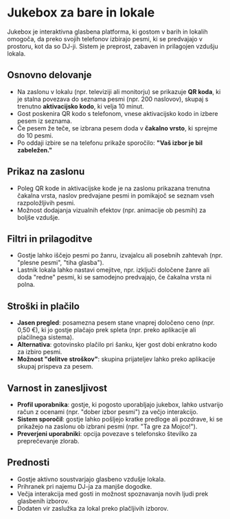 # Jukebox za bare in lokale

Jukebox je interaktivna glasbena platforma, ki gostom v barih in lokalih omogoča, da preko svojih telefonov izbirajo pesmi, ki se predvajajo v prostoru, kot da so DJ-ji. Sistem je preprost, zabaven in prilagojen vzdušju lokala.

## Osnovno delovanje
- Na zaslonu v lokalu (npr. televiziji ali monitorju) se prikazuje **QR koda**, ki je stalna povezava do seznama pesmi (npr. 200 naslovov), skupaj s trenutno **aktivacijsko kodo**, ki velja 10 minut.
- Gost poskenira QR kodo s telefonom, vnese aktivacijsko kodo in izbere pesem iz seznama.
- Če pesem že teče, se izbrana pesem doda v **čakalno vrsto**, ki sprejme do 10 pesmi.
- Po oddaji izbire se na telefonu prikaže sporočilo: **"Vaš izbor je bil zabeležen."**

## Prikaz na zaslonu
- Poleg QR kode in aktivacijske kode je na zaslonu prikazana trenutna čakalna vrsta, naslov predvajane pesmi in pomikajoč se seznam vseh razpoložljivih pesmi.
- Možnost dodajanja vizualnih efektov (npr. animacije ob pesmih) za boljše vzdušje.

## Filtri in prilagoditve
- Gostje lahko iščejo pesmi po žanru, izvajalcu ali posebnih zahtevah (npr. "plesne pesmi", "tiha glasba").
- Lastnik lokala lahko nastavi omejitve, npr. izključi določene žanre ali doda "redne" pesmi, ki se samodejno predvajajo, če čakalna vrsta ni polna.

## Stroški in plačilo
- **Jasen pregled**: posamezna pesem stane vnaprej določeno ceno (npr. 0,50 €), ki jo gostje plačajo prek spleta (npr. preko aplikacije ali plačilnega sistema).
- **Alternativa**: gotovinsko plačilo pri šanku, kjer gost dobi enkratno kodo za izbiro pesmi.
- **Možnost "delitve stroškov"**: skupina prijateljev lahko preko aplikacije skupaj prispeva za pesem.

## Varnost in zanesljivost
- **Profil uporabnika**: gostje, ki pogosto uporabljajo jukebox, lahko ustvarijo račun z ocenami (npr. "dober izbor pesmi") za večjo interakcijo.
- **Sistem sporočil**: gostje lahko pošljejo kratke predloge ali pozdrave, ki se prikažejo na zaslonu ob izbrani pesmi (npr. "Ta gre za Mojco!").
- **Preverjeni uporabniki**: opcija povezave s telefonsko številko za preprečevanje zlorab.

## Prednosti
- Gostje aktivno soustvarjajo glasbeno vzdušje lokala.
- Prihranek pri najemu DJ-ja za manjše dogodke.
- Večja interakcija med gosti in možnost spoznavanja novih ljudi prek glasbenih izborov.
- Dodaten vir zaslužka za lokal preko plačljivih izborov.
